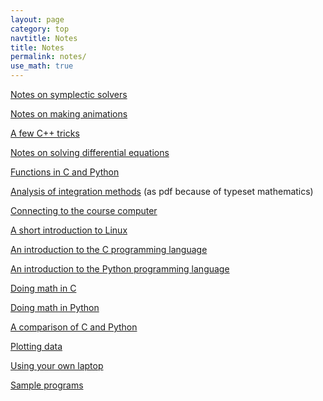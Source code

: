 ```yaml
---
layout: page
category: top
navtitle: Notes
title: Notes
permalink: notes/
use_math: true
---
```



<a href="symplectic.html">Notes on symplectic solvers</a>

<a href="anim.html">Notes on making animations</a>

<a href="cplusplus.html">A few C++ tricks</a>

<a href="DE-notes.pdf">Notes on solving differential equations</a> 

<a href="function.html">Functions in C and Python</a>

<a href="integration-notes.pdf">Analysis of integration methods</a> (as pdf because of typeset mathematics)

<a href="connect.html">Connecting to the course computer</a>

<a href="linux.html">A short introduction to Linux</a>

<a href="c.html">An introduction to the C programming language</a>

<a href="python.html">An introduction to the Python programming language</a>

<a href="math.html">Doing math in C</a>

<a href="math-python.html">Doing math in Python</a>

<a href="language-comparison.html">A comparison of C and Python</a>

<a href="plot.html">Plotting data</a>

<a href="laptop.html">Using your own laptop</a>

<a href="samples.html">Sample programs</a>


<!--
<a href="string-notes.pdf">Notes on the vibrating string project</a>

<a href="array-notes.pdf">Notes on using arrays</a>





#### Old notes

These notes will be used later in class; I'm putting the links back up
as a reference for past students.


<a href="audio.html">Notes on audio output</a>

-->



